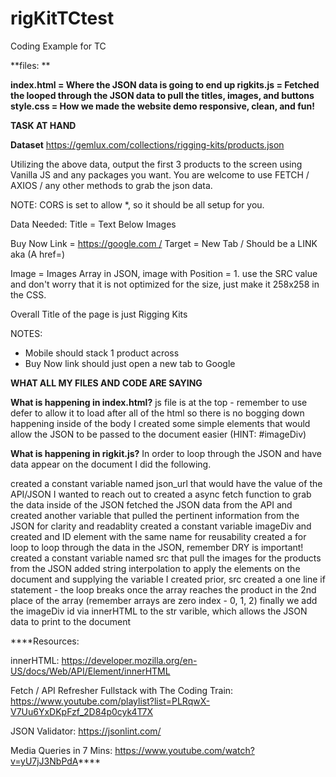 # rigKitTCtest
Coding Example for TC 

**files: **

**index.html = Where the JSON data is going to end up
rigkits.js = Fetched the looped through the JSON data to pull the titles, images, and buttons
style.css = How we made the website demo responsive, clean, and fun!**


**TASK AT HAND**

**Dataset** https://gemlux.com/collections/rigging-kits/products.json

Utilizing the above data, output the first 3 products to the screen using Vanilla JS and any packages you want. You are welcome to use FETCH / AXIOS / any other methods to grab the json data.

NOTE: CORS is set to allow *, so it should be all setup for you.

Data Needed:
Title = Text Below Images

Buy Now Link = https://google.com / Target = New Tab / Should be a LINK aka (A href=)

Image = Images Array in JSON, image with Position = 1. use the SRC value and don't worry that it is not optimized for the size, just make it 258x258 in the CSS.

Overall Title of the page is just Rigging Kits

NOTES:
* Mobile should stack 1 product across
* Buy Now link should just open a new tab to Google


**WHAT ALL MY FILES AND CODE ARE SAYING**


**What is happening in index.html?**
js file is at the top - remember to use defer to allow it to load after all of the html so there is no bogging down happening
inside of the body I created some simple elements that would allow the JSON to be passed to the document easier (HINT: #imageDiv)


**What is happening in rigkit.js?**
In order to loop through the JSON and have data appear on the document I did the following.

created a constant variable named json_url that would have the value of the API/JSON I wanted to reach out to
created a async fetch function to grab the data inside of the JSON
fetched the JSON data from the API and created another variable that pulled the pertinent information from the JSON for clarity and readablity
created a constant variable imageDiv and created and ID element with the same name for reusability
created a for loop to loop through the data in the JSON, remember DRY is important!
created a constant variable named src that pull the images for the products from the JSON
added string interpolation to apply the elements on the document and supplying the variable I created prior, src
created a one line if statement - the loop breaks once the array reaches the product in the 2nd place of the array (remember arrays are zero index - 0, 1, 2)
finally we add the imageDiv id via innerHTML to the str varible, which allows the JSON data to print to the document


****Resources: 

innerHTML: https://developer.mozilla.org/en-US/docs/Web/API/Element/innerHTML

Fetch / API Refresher Fullstack with The Coding Train: https://www.youtube.com/playlist?list=PLRqwX-V7Uu6YxDKpFzf_2D84p0cyk4T7X

JSON Validator: https://jsonlint.com/

Media Queries in 7 Mins: https://www.youtube.com/watch?v=yU7jJ3NbPdA****
